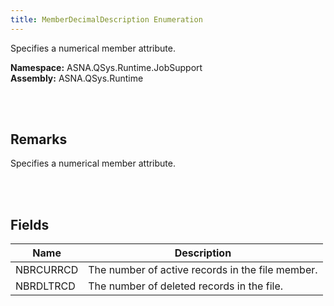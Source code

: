 ```yaml
---
title: MemberDecimalDescription Enumeration
---
```


Specifies a numerical member attribute.

**Namespace:** ASNA.QSys.Runtime.JobSupport <br/>
**Assembly:** ASNA.QSys.Runtime

<br>
<br>

## Remarks

Specifies a numerical member attribute.

[//]: # ($$TODO: Complete the Remarks section.)

<br>
<br>

## Fields

| Name | Description
| --- | --- 
| NBRCURRCD | The number of active records in the file member.
| NBRDLTRCD | The number of deleted records in the file.

<br>
<br>

